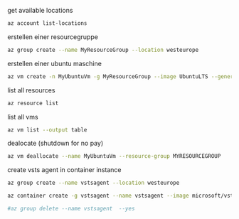 get available locations
```bash
az account list-locations
```

erstellen einer resourcegruppe
```bash
az group create --name MyResourceGroup --location westeurope
```
erstellen einer ubuntu maschine
```bash
az vm create -n MyUbuntuVm -g MyResourceGroup --image UbuntuLTS --generate-ssh-keys
```

list all resources

```bash
az resource list
```

list all vms

```bash
az vm list --output table
```

dealocate (shutdown for no pay)
```bash
az vm deallocate --name MyUbuntuVm --resource-group MYRESOURCEGROUP
```

create vsts agent in container instance
```bash
az group create --name vstsagent --location westeurope

az container create -g vstsagent --name vstsagent --image microsoft/vsts-agent:ubuntu-16.04-standard -e VSTS_ACCOUNT=joausandbox VSTS_TOKEN=vfmvlhwbeqq2ilbvinhxl5nfpb7u5a246y64i33q4nmuywmeu63q VSTS_AGENT='$(hostname)-agent' VSTS_POOL=mypool

#az group delete --name vstsagent  --yes
```
